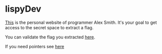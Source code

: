 # lispyDev
[This](example.com) is the personal website of programmer Alex Smith. It's your goal to get access to the secret space to extract a flag.

You can validate the flag you extracted [here](example.com/secret_space/validate.html).

If you need pointers see [here](Walkthrough.md)
